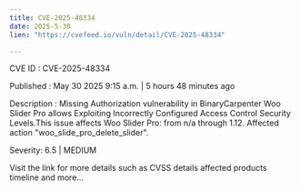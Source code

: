 ```yaml
---
title: CVE-2025-48334
date: 2025-5-30
lien: "https://cvefeed.io/vuln/detail/CVE-2025-48334"

---
```


CVE ID : CVE-2025-48334

Published :  May 30
2025
9:15 a.m. | 5 hours
48 minutes ago

Description : Missing Authorization vulnerability in BinaryCarpenter Woo Slider Pro allows Exploiting Incorrectly Configured Access Control Security Levels.This issue affects Woo Slider Pro: from n/a through 1.12. Affected action "woo_slide_pro_delete_slider".

Severity: 6.5 | MEDIUM

Visit the link for more details
such as CVSS details
affected products
timeline
and more...
